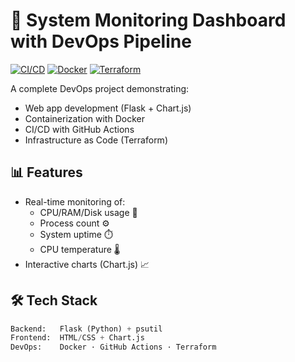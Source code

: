 # 🚀 System Monitoring Dashboard with DevOps Pipeline

[![CI/CD](https://github.com/Nadaaaaaaaaaaaaaaaaaa/devops-project/actions/workflows/main.yml/badge.svg)](https://github.com/Nadaaaaaaaaaaaaaaaaaa/devops-project/actions)
[![Docker](https://img.shields.io/badge/Docker-Containerized-blue)](https://hub.docker.com/r/yourusername/system-monitor)
[![Terraform](https://img.shields.io/badge/Terraform-IaC-purple)](https://terraform.io)

A complete DevOps project demonstrating:
- Web app development (Flask + Chart.js)
- Containerization with Docker
- CI/CD with GitHub Actions
- Infrastructure as Code (Terraform)

## 📊 Features
- Real-time monitoring of:
  - CPU/RAM/Disk usage 💾
  - Process count ⚙️  
  - System uptime ⏱️
  - CPU temperature 🌡️
- Interactive charts (Chart.js) 📈

## 🛠️ Tech Stack
```python
Backend:   Flask (Python) + psutil
Frontend:  HTML/CSS + Chart.js
DevOps:    Docker · GitHub Actions · Terraform
